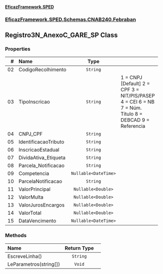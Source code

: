 #### [EficazFramework.SPED](EficazFrameworkSPED.md 'EficazFramework SPED')
### [EficazFramework.SPED.Schemas.CNAB240.Febraban](EficazFramework.SPED.Schemas.CNAB240.Febraban.md 'EficazFramework.SPED.Schemas.CNAB240.Febraban')

## Registro3N_AnexoC_GARE_SP Class
### Properties

| # | Name | Type | |
| ---: | :--- | :---: | :--- |
| 02 | CodigoRecolhimento | `String` |  |
| 03 | TipoInscricao | `String` | 1 = CNPJ [Default]            2 = CPF            3 = NIT/PIS/PASEP            4 = CEI            6 = NB            7 = Núm. Título            8 = DEBCAD            9 = Referencia |
| 04 | CNPJ_CPF | `String` |  |
| 05 | IdentificacaoTributo | `String` |  |
| 06 | InscricaoEstadual | `String` |  |
| 07 | DividaAtiva_Etiqueta | `String` |  |
| 08 | Parcela_Notificacao | `String` |  |
| 09 | Competencia | `Nullable<DateTime>` |  |
| 10 | ParcelaNotificacao | `String` |  |
| 11 | ValorPrincipal | `Nullable<Double>` |  |
| 12 | ValorMulta | `Nullable<Double>` |  |
| 13 | ValorJurosEncargos | `Nullable<Double>` |  |
| 14 | ValorTotal | `Nullable<Double>` |  |
| 15 | DataVencimento | `Nullable<DateTime>` |  |
### Methods

| Name | Return Type | |
| :--- | :---: | :--- |
| EscreveLinha() | `String` |  |
| LeParametros(string[]) | `Void` |  |
